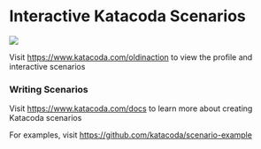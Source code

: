 # Interactive Katacoda Scenarios

[![](http://shields.katacoda.com/katacoda/oldinaction/count.svg)](https://www.katacoda.com/oldinaction "Get your profile on Katacoda.com")

Visit https://www.katacoda.com/oldinaction to view the profile and interactive scenarios

### Writing Scenarios
Visit https://www.katacoda.com/docs to learn more about creating Katacoda scenarios

For examples, visit https://github.com/katacoda/scenario-example
